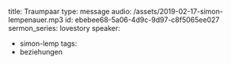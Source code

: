 title: Traumpaar
type: message
audio: /assets/2019-02-17-simon-lempenauer.mp3
id: ebebee68-5a06-4d9c-9d97-c8f5065ee027
sermon_series: lovestory
speaker:
  - simon-lemp
tags:
  - beziehungen
